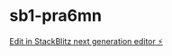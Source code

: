 # sb1-pra6mn

[Edit in StackBlitz next generation editor ⚡️](https://stackblitz.com/~/github.com/fiverlaine/sb1-pra6mn)